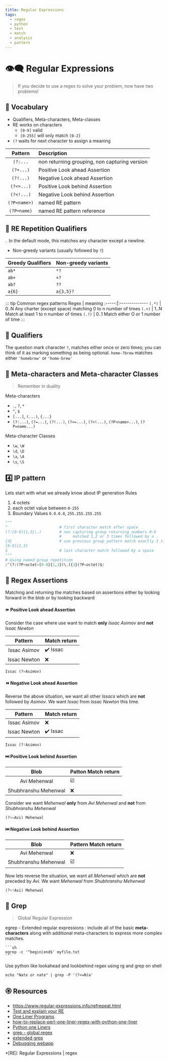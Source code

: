 ```yaml
---
title: Regular Expressions
tags:
  - regex
  - python
  - text
  - match
  - analysis
  - pattern
---
```


# :eye_speech_bubble: Regular Expressions

<TagLinks />

> If you decide to use a regex to solve your problem, now have two problems!

## :3rd_place_medal: Vocabulary

- Qualifiers, Meta-characters, Meta-classes
- RE works on characters
  - `[0-9]` valid
  - `[0-255]` will only match `[0-2]`
- `(?` waits for next character to assign a meaning

|   Pattern    | Description                                   |
| :----------: | :-------------------------------------------- |
|   `(?:...`   | non returning grouping, non capturing version |
|  `(?=...)`   | Positive Look ahead Assertion                 |
|  `(?!...)`   | Negative Look ahead Assertion                 |
|  `(?<=...)`  | Positive Look behind Assertion                |
|  `(?<!...)`  | Negative Look behind Assertion                |
| `(?P<name>)` | named RE pattern                              |
| `(?P=name)`  | named RE pattern reference                    |

## :1st_place_medal: RE Repetition Qualifiers

`.` In the default mode, this matches any character except a newline.

- Non-greedy variants (usually followed by `?`)

| Greedy Qualifiers | Non-greedy variants |
| ----------------- | ------------------- |
| `ab*`             | `*?`                |
| `ab+`             | `+?`                |
| `ab?`             | `??`                |
| `a{6}`            | `a{3,5}?`           |

::: tip Common regex patterns
Regex | meaning
:-----:|:--------------
`(.*)` | 0..N Any charter (except space) matching 0 to n number of times
`(.+)` | 1..N Match at least 1 to n number of times
`(.?)` | 0..1 Match either O or 1 number of time
:::

## :baby: Qualifiers

The question mark character `?`, matches either once or zero times;
you can think of it as marking something as being optional.
<Badge type="tip" vertical="middle" text="For Example," />
`home-?brew` matches either `'homebrew'` or `'home-brew'`

## :footprints: Meta-characters and Meta-character Classes

> Remember in duality

Meta-characters

- `.`, `?`, `*`
- `^`, `$`
- `[...]`, `(...)`, `{...}`
- `(?:...)`, `(?=...)`, `(?!...)`, `(?<=...)`, `(?<!...)`, `(?P<name>...)`, `(?P=name...)`

Meta-character Classes

- `\w`, `\W`
- `\d`, `\D`
- `\a`, `\A`
- `\s`, `\S`

## :four: IP pattern

Lets start with what we already know about IP generation Rules

1. 4 octets
2. each octet value between `0-255`
3. Boundary Values `0.0.0.0`, `255.255.255.255`

```python
"""
^                       # first character match after space
(?:[0-9]{1,3}\.)        # non capturing group returning numbers 0-9
                        #     matched 1,2 or 3 times followed by a .
{3}                     # use previous group pattern match exactly 3 times
[0-9]{1,3}
$                       # last character match followed by a space
"""
# Using named group repetition
/^(?:(?P<octet>[0-9]{1,3})\.){3}(?P=octet)$/
```

## :dress: Regex Assertions

Matching and returning the matches based on assertions either by looking forward in the blob or
by looking backward

#### :fast_forward: Positive Look ahead Assertion

Consider the case where use want to match **only** _Issac Asimov_ and **not** _Issac Newton_

|   Pattern    | Match return             |
| :----------: | ------------------------ |
| Issac Asimov | :heavy_check_mark: Issac |
| Issac Newton | :x:                      |

```py
Issac (?=Asimov)
```

#### :rewind: Negative Look ahead Assertion

Reverse the above situation, we want all other _Issacs_ which are **not** followed by _Asimov_.
We want _Issac_ from _Issac Newton_ this time.

|   Pattern    | Match return             |
| :----------: | ------------------------ |
| Issac Asimov | :x:                      |
| Issac Newton | :heavy_check_mark: Issac |

```py
Issac (?!Asimov)
```

#### :next_track_button: Positive Look behind Assertion

|         Blob         | Patton Match return     |
| :------------------: | ----------------------- |
|     Avi Mehenwal     | :ballot_box_with_check: |
| Shubhranshu Mehenwal | :x:                     |

Consider we want _Mehenwal_ **only** from _Avi Mehenwal_ and **not** from _Shubhranshu Mehenwal_

```py
(?<=Avi) Mehenwal
```

#### :previous_track_button: Negative Look behind Assertion

|         Blob         | Pattern Match return    |
| :------------------: | ----------------------- |
|     Avi Mehenwal     | :x:                     |
| Shubhranshu Mehenwal | :ballot_box_with_check: |

Now lets reverse the situation, we want all _Mehenwal_ which are **not** preceded by _Avi_.
We want _Mehenwal_ from _Shubhranshu Mehenwal_

```py
(?<!Avi) Mehenwal
```

## :rose: Grep

> Global Regular Expression

egrep - Extended regular expressions
: include all of the basic **meta-characters**
along with additional meta-characters to express more complex matches.

    ```sh
    egrep -c '^begin|end$' myfile.txt
    ```

Use python like lookahead and lookbehind regex using rg and grep on shell

```
echo "Nate or nate" | grep -P '(?<=N)a'
```

## :rosette: Resources

- https://www.regular-expressions.info/refrepeat.html
- [Test and explain your RE](https://regex101.com/)
- [One Liner Programs](https://en.wikipedia.org/wiki/One-liner_program)
- [how-to-replace-perl-one-liner-regex-with-python-one-liner](https://stackoverflow.com/questions/58608239/how-to-replace-perl-one-liner-regex-with-python-one-liner)
- [Python one Liners](https://wiki.python.org/moin/Powerful%20Python%20One-Liners)
- [grep - global regex](https://en.wikipedia.org/wiki/Grep)
- [extended grep](https://www.digitalocean.com/community/tutorials/using-grep-regular-expressions-to-search-for-text-patterns-in-linux)
- [Debugging webapp](https://www.debuggex.com/r/EkIvhuQ8TmetiL5q)

\*[RE]: Regular Expressions | regex

<Footer />
